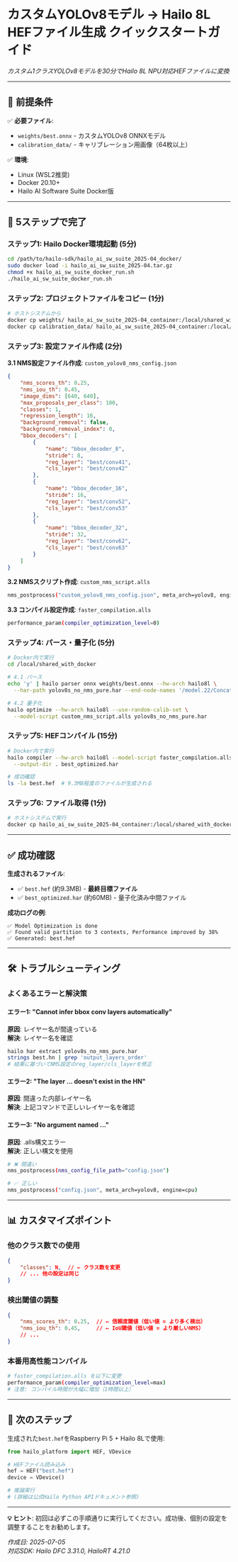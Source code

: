 # カスタムYOLOv8モデル → Hailo 8L HEFファイル生成 クイックスタートガイド

*カスタム1クラスYOLOv8モデルを30分でHailo 8L NPU対応HEFファイルに変換*

---

## 🎯 前提条件

✅ **必要ファイル**:
- `weights/best.onnx` - カスタムYOLOv8 ONNXモデル
- `calibration_data/` - キャリブレーション用画像（64枚以上）

✅ **環境**:
- Linux (WSL2推奨)
- Docker 20.10+
- Hailo AI Software Suite Docker版

---

## 🚀 5ステップで完了

### ステップ1: Hailo Docker環境起動 (5分)

```bash
cd /path/to/hailo-sdk/hailo_ai_sw_suite_2025-04_docker/
sudo docker load -i hailo_ai_sw_suite_2025-04.tar.gz
chmod +x hailo_ai_sw_suite_docker_run.sh
./hailo_ai_sw_suite_docker_run.sh
```

### ステップ2: プロジェクトファイルをコピー (1分)

```bash
# ホストシステムから
docker cp weights/ hailo_ai_sw_suite_2025-04_container:/local/shared_with_docker/
docker cp calibration_data/ hailo_ai_sw_suite_2025-04_container:/local/shared_with_docker/
```

### ステップ3: 設定ファイル作成 (2分)

**3.1 NMS設定ファイル作成**: `custom_yolov8_nms_config.json`
```json
{
    "nms_scores_th": 0.25,
    "nms_iou_th": 0.45,
    "image_dims": [640, 640],
    "max_proposals_per_class": 100,
    "classes": 1,
    "regression_length": 16,
    "background_removal": false,
    "background_removal_index": 0,
    "bbox_decoders": [
        {
            "name": "bbox_decoder_8",
            "stride": 8,
            "reg_layer": "best/conv41",
            "cls_layer": "best/conv42"
        },
        {
            "name": "bbox_decoder_16",
            "stride": 16,
            "reg_layer": "best/conv52",
            "cls_layer": "best/conv53"
        },
        {
            "name": "bbox_decoder_32",
            "stride": 32,
            "reg_layer": "best/conv62",
            "cls_layer": "best/conv63"
        }
    ]
}
```

**3.2 NMSスクリプト作成**: `custom_nms_script.alls`
```bash
nms_postprocess("custom_yolov8_nms_config.json", meta_arch=yolov8, engine=cpu)
```

**3.3 コンパイル設定作成**: `faster_compilation.alls`
```bash
performance_param(compiler_optimization_level=0)
```

### ステップ4: パース・量子化 (5分)

```bash
# Docker内で実行
cd /local/shared_with_docker

# 4.1 パース
echo 'y' | hailo parser onnx weights/best.onnx --hw-arch hailo8l \
  --har-path yolov8s_no_nms_pure.har --end-node-names '/model.22/Concat_3'

# 4.2 量子化
hailo optimize --hw-arch hailo8l --use-random-calib-set \
  --model-script custom_nms_script.alls yolov8s_no_nms_pure.har
```

### ステップ5: HEFコンパイル (15分)

```bash
# Docker内で実行
hailo compiler --hw-arch hailo8l --model-script faster_compilation.alls \
  --output-dir . best_optimized.har

# 成功確認
ls -la best.hef  # 9.3MB程度のファイルが生成される
```

### ステップ6: ファイル取得 (1分)

```bash
# ホストシステムで実行
docker cp hailo_ai_sw_suite_2025-04_container:/local/shared_with_docker/best.hef ./
```

---

## ✅ 成功確認

**生成されるファイル**:
- ✅ `best.hef` (約9.3MB) - **最終目標ファイル**
- ✅ `best_optimized.har` (約60MB) - 量子化済み中間ファイル

**成功ログの例**:
```
✅ Model Optimization is done
✅ Found valid partition to 3 contexts, Performance improved by 38%
✅ Generated: best.hef
```

---

## 🛠️ トラブルシューティング

### よくあるエラーと解決策

#### エラー1: "Cannot infer bbox conv layers automatically"
**原因**: レイヤー名が間違っている  
**解決**: レイヤー名を確認
```bash
hailo har extract yolov8s_no_nms_pure.har
strings best.hn | grep 'output_layers_order'
# 結果に基づいてNMS設定のreg_layer/cls_layerを修正
```

#### エラー2: "The layer ... doesn't exist in the HN"
**原因**: 間違った内部レイヤー名  
**解決**: 上記コマンドで正しいレイヤー名を確認

#### エラー3: "No argument named ..."
**原因**: .alls構文エラー  
**解決**: 正しい構文を使用
```bash
# ❌ 間違い
nms_postprocess(nms_config_file_path="config.json")

# ✅ 正しい
nms_postprocess("config.json", meta_arch=yolov8, engine=cpu)
```

---

## 📊 カスタマイズポイント

### 他のクラス数での使用
```json
{
    "classes": N,  // ← クラス数を変更
    // ... 他の設定は同じ
}
```

### 検出閾値の調整
```json
{
    "nms_scores_th": 0.25,  // ← 信頼度閾値（低い値 = より多く検出）
    "nms_iou_th": 0.45,     // ← IoU閾値（低い値 = より厳しいNMS）
    // ...
}
```

### 本番用高性能コンパイル
```bash
# faster_compilation.alls を以下に変更
performance_param(compiler_optimization_level=max)
# 注意: コンパイル時間が大幅に増加（1時間以上）
```

---

## 🎯 次のステップ

生成された`best.hef`をRaspberry Pi 5 + Hailo 8Lで使用:

```python
from hailo_platform import HEF, VDevice

# HEFファイル読み込み
hef = HEF("best.hef")
device = VDevice()

# 推論実行
# (詳細は公式Hailo Python APIドキュメント参照)
```

---

**💡 ヒント**: 初回は必ずこの手順通りに実行してください。成功後、個別の設定を調整することをお勧めします。

*作成日: 2025-07-05*  
*対応SDK: Hailo DFC 3.31.0, HailoRT 4.21.0*